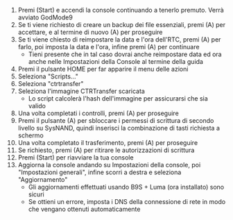 1. Premi (Start) e accendi la console continuando a tenerlo premuto. Verrà avviato GodMode9
2. Se ti viene richiesto di creare un backup dei file essenziali, premi (A) per accettare, e al termine di nuovo (A) per proseguire
3. Se ti viene chiesto di reimpostare la data e l'ora dell'RTC, premi (A) per farlo, poi imposta la data e l'ora, infine premi (A) per continuare
   - Tieni presente che in tal caso dovrai anche reimpostare data ed ora anche nelle Impostazioni della Console al termine della guida
4. Premi il pulsante HOME per far apparire il menu delle azioni
5. Seleziona "Scripts..."
6. Seleziona "ctrtransfer"
7. Seleziona l'immagine CTRTransfer scaricata
   - Lo script calcolerà l'hash dell'immagine per assicurarsi che sia valido
8. Una volta completati i controlli, premi (A) per proseguire
9. Premi il pulsante (A) per sbloccare i permessi di scrittura di secondo livello su SysNAND, quindi inserisci la combinazione di tasti richiesta a schermo
10. Una volta completato il trasferimento, premi (A) per proseguire
11. Se richiesto, premi (A) per ritirare le autorizzazioni di scrittura
12. Premi (Start) per riavviare la tua console
13. Aggiorna la console andando su Impostazioni della console, poi "Impostazioni generali", infine scorri a destra e seleziona "Aggiornamento"
    - Gli aggiornamenti effettuati usando B9S + Luma (ora installato) sono sicuri
    - Se ottieni un errore, imposta i DNS della connessione di rete in modo che vengano ottenuti automaticamente

